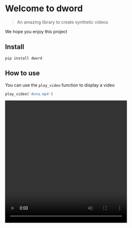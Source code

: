 # Welcome to dword
> An amazing library to create synthetic videos


We hope you enjoy this project

## Install

`pip install dword`

## How to use

You can use the `play_video` function to display a video

```python
play_video('Anna.mp4')
```




<video src="Anna.mp4" controls  width="400"  height="400">
      Your browser does not support the <code>video</code> element.
    </video>


